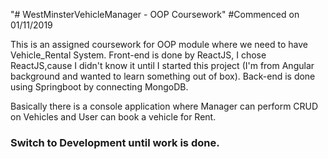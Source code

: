 "# WestMinsterVehicleManager - OOP Coursework"
#Commenced on 01/11/2019


This is an assigned coursework for OOP module where we need to have Vehicle_Rental System. 
Front-end is done by ReactJS, I chose ReactJS,cause I didn't know it until I started this project (I'm from Angular background and wanted to learn something out of box). 
Back-end is done using Springboot by connecting MongoDB.


Basically there is a console application where Manager can perform CRUD on Vehicles and User can book a vehicle for Rent.

### Switch to Development until work is done.

  
